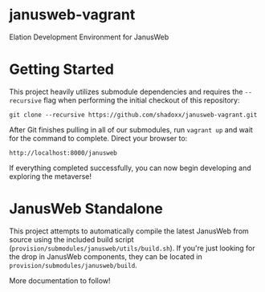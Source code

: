 # janusweb-vagrant
Elation Development Environment for JanusWeb

# Getting Started #
This project heavily utilizes submodule dependencies and requires the `--recursive`
flag when performing the initial checkout of this repository:
```
git clone --recursive https://github.com/shadoxx/janusweb-vagrant.git
```

After Git finishes pulling in all of our submodules, run `vagrant up` and wait
for the command to complete. Direct your browser to:
```
http://localhost:8000/janusweb
```

If everything completed successfully, you can now begin developing and exploring
the metaverse!

# JanusWeb Standalone #
This project attempts to automatically compile the latest JanusWeb from source
using the included build script (`provision/submodules/janusweb/utils/build.sh`).
If you're just looking for the drop in JanusWeb components, they can be located
in `provision/submodules/janusweb/build`.

More documentation to follow!
